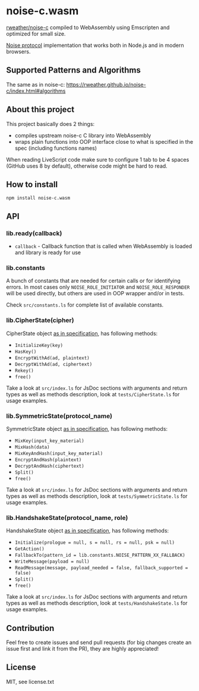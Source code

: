# noise-c.wasm
[rweather/noise-c](https://github.com/rweather/noise-c) compiled to WebAssembly using Emscripten and optimized for small size.

[Noise protocol](https://noiseprotocol.org/) implementation that works both in Node.js and in modern browsers.

## Supported Patterns and Algorithms
The same as in noise-c: https://rweather.github.io/noise-c/index.html#algorithms

## About this project
This project basically does 2 things:
* compiles upstream noise-c C library into WebAssembly
* wraps plain functions into OOP interface close to what is specified in the spec (including functions names)

When reading LiveScript code make sure to configure 1 tab to be 4 spaces (GitHub uses 8 by default), otherwise code might be hard to read.

## How to install
```
npm install noise-c.wasm
```

## API

### lib.ready(callback)
* `callback` - Callback function that is called when WebAssembly is loaded and library is ready for use

### lib.constants
A bunch of constants that are needed for certain calls or for identifying errors.
In most cases only `NOISE_ROLE_INITIATOR` and `NOISE_ROLE_RESPONDER` will be used directly, but others are used in OOP wrapper and/or in tests.

Check `src/constants.ls` for complete list of available constants.

### lib.CipherState(cipher)
CipherState object [as in specification](http://noiseprotocol.org/noise.html#the-cipherstate-object), has following methods:
* `InitializeKey(key)`
* `HasKey()`
* `EncryptWithAd(ad, plaintext)`
* `DecryptWithAd(ad, ciphertext)`
* `Rekey()`
* `free()`

Take a look at `src/index.ls` for JsDoc sections with arguments and return types as well as methods description, look at `tests/CipherState.ls` for usage examples.

### lib.SymmetricState(protocol_name)
SymmetricState object [as in specification](http://noiseprotocol.org/noise.html#the-symmetricstate-object), has following methods:
* `MixKey(input_key_material)`
* `MixHash(data)`
* `MixKeyAndHash(input_key_material)`
* `EncryptAndHash(plaintext)`
* `DecryptAndHash(ciphertext)`
* `Split()`
* `free()`

Take a look at `src/index.ls` for JsDoc sections with arguments and return types as well as methods description, look at `tests/SymmetricState.ls` for usage examples.

### lib.HandshakeState(protocol_name, role)
HandshakeState object [as in specification](http://noiseprotocol.org/noise.html#the-handshakestate-object), has following methods:
* `Initialize(prologue = null, s = null, rs = null, psk = null)`
* `GetAction()`
* `FallbackTo(pattern_id = lib.constants.NOISE_PATTERN_XX_FALLBACK)`
* `WriteMessage(payload = null)`
* `ReadMessage(message, payload_needed = false, fallback_supported = false)`
* `Split()`
* `free()`

Take a look at `src/index.ls` for JsDoc sections with arguments and return types as well as methods description, look at `tests/HandshakeState.ls` for usage examples.

## Contribution
Feel free to create issues and send pull requests (for big changes create an issue first and link it from the PR), they are highly appreciated!

## License
MIT, see license.txt
